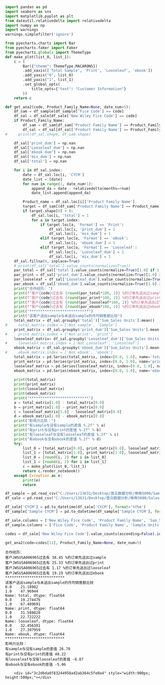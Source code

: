 ```python
import pandas as pd
import seaborn as sns
import matplotlib.pyplot as plt
from dateutil.relativedelta import relativedelta
import numpy as np
import warnings
warnings.simplefilter('ignore')
```


```python
from pyecharts.charts import Bar
from pyecharts.faker import Faker
from pyecharts.globals import ThemeType
def make_plot(list_0, list_1):
    c = (
        Bar({"theme": ThemeType.MACARONS})
        .add_xaxis(['Total Sample', 'Print', 'Looseleaf', 'ebook'])
        .add_yaxis("0", list_0)
        .add_yaxis("1", list_1)
        .set_global_opts(
            title_opts={"text": "Customer Information"}
        ))
    return c
```


```python
def get_ana2(code, Product_Family_Name=None, date_num=5):
    df_sam = df_sample[df_sample['Fice Code'] == code]
    df_sal = df_sale[df_sale['New Wiley Fice Code'] == code]
    if Product_Family_Name:
        df_sam = df_sam[df_sam['Product Family Name'] == Product_Family_Name]
        df_sal = df_sal[df_sal['Product Family Name'] == Product_Family_Name]
#     print(df_sal.shape, df_sam.shape)

    df_sal['print_dum'] = np.nan
    df_sal['Looseleaf_dum'] = np.nan
    df_sal['ebook_dum'] = np.nan
    df_sal['mix_dum'] = np.nan
    df_sal['total'] = np.nan

    for i in df_sal.index:
        date = df_sal.loc[i, 'CYCM']
        date_list = [date]
        for num in range(1, date_num+1):
            append_da = date - relativedelta(months=+num)
            date_list.append(append_da)

        Product_name = df_sal.loc[i]['Product Family Name']
        target = df_sam[(df_sam['Product Family Name'] == Product_name) & (df_sam['Sample CYCM'].isin(date_list))]
        if target.shape[0] > 0:
            df_sal.loc[i, 'total'] = 1
            for a in target.index:
                if target.loc[a, 'Format'] == 'Print':
                    df_sal.loc[i, 'print_dum'] = 1
                    df_sal.loc[i, 'mix_dum'] = 1
                elif target.loc[a, 'Format'] == 'eBook':
                    df_sal.loc[i, 'ebook_dum'] = 1
                elif target.loc[a, 'Format'] == 'Looseleaf':
                    df_sal.loc[i, 'Looseleaf_dum'] = 1
                    df_sal.loc[i, 'mix_dum'] = 1
    df_sal.fillna(0, inplace=True)
    # print(df_sal['total'].value_counts(normalize=True))
    par_total = df_sal['total'].value_counts(normalize=True)[1.0] if 1.0 in df_sal['total'].value_counts(normalize=True).index else 0
    par_print = df_sal['print_dum'].value_counts(normalize=True)[1.0] if 1.0 in df_sal['print_dum'].value_counts(normalize=True).index else 0
    par_looseleaf = df_sal['Looseleaf_dum'].value_counts(normalize=True)[1.0] if 1.0 in df_sal['Looseleaf_dum'].value_counts(normalize=True).index else 0
    par_ebook = df_sal['ebook_dum'].value_counts(normalize=True)[1.0] if 1.0 in df_sal['ebook_dum'].value_counts(normalize=True).index else 0
    print("合作经历: ")
    print(f"客户{code}过去有 {round(par_total*100, 2)} %的订单先送出过sample")
    print(f"客户{code}过去有 {round(par_print*100, 2)} %的订单先送出过print")
    print(f"客户{code}过去有 {round(par_looseleaf*100, 2)} %的订单先送出过looseleaf")
    print(f"客户{code}过去有 {round(par_ebook*100, 2)} %的订单先送出过ebook")
    print("***************************")
    print("该客户送出sample与未送出sample的月均销售额比较")
    total_matrix = df_sal.groupby('total')['Sum_Sales Units'].mean()
#     total_matrix.index = ['Not sample', 'Sample']
    print_matrix = df_sal.groupby('print_dum')['Sum_Sales Units'].mean()
#     print_matrix.index = ['Not print', 'print']
    looseleaf_matrix= df_sal.groupby('Looseleaf_dum')['Sum_Sales Units'].mean()
#     looseleaf_matrix.index = ['Not Looseleaf', 'Looseleaf']
    ebook_matrix = df_sal.groupby('ebook_dum')['Sum_Sales Units'].mean()
#     ebook_matrix.index = ['Not ebook', 'ebook']
    total_matrix = pd.Series(total_matrix, index=[0.0, 1.0], name='total').fillna(0)
    print_matrix = pd.Series(print_matrix, index=[0.0, 1.0], name='print').fillna(0)
    looseleaf_matrix = pd.Series(looseleaf_matrix, index=[0.0, 1.0], name='looseleaf').fillna(0)
    ebook_matrix = pd.Series(ebook_matrix, index=[0.0, 1.0], name='ebook').fillna(0)
    
    print(total_matrix)
    print(print_matrix)
    print(looseleaf_matrix)
    print(ebook_matrix)
    print("***************************")
    a = total_matrix[1.0] - total_matrix[0.0]
    b = print_matrix[1.0] - print_matrix[0.0]
    c = looseleaf_matrix[1.0] - looseleaf_matrix[0.0]
    d = ebook_matrix[1.0] - ebook_matrix[0.0]
    print("影响力比较：")
    print("有sample与没有sample的差值 %.2f" % a)
    print("有print与没有print的差值 %.2f" % b)
    print("有looseleaf与没有looseleaf的差值 %.2f" % c)
    print("有ebook与没有ebook的差值 %.2f" % d)
    try:
        list_0 = [total_matrix[0.0], print_matrix[0.0], looseleaf_matrix[0.0], ebook_matrix[0.0]]
        list_1 = [total_matrix[1.0], print_matrix[1.0], looseleaf_matrix[1.0], ebook_matrix[1.0]]
        list_0 = [round(i, 2) for i in list_0]
        list_1 = [round(i, 2) for i in list_1]
        c = make_plot(list_0, list_1)
        return c.render_notebook()
    except Exception as e:
        print(e)
        return 
```


```python
df_sample = pd.read_csv("C:/Users/13631/Desktop/普众数据分析/啾啾5000/Sample Data.csv")
df_sale = pd.read_csv("C:/Users/13631/Desktop/普众数据分析/啾啾5000/Sales Data.csv")

df_sale['CYCM'] = pd.to_datetime(df_sale['CYCM'], format='%Y%m')
df_sample['Sample CYCM'] = pd.to_datetime(df_sample['Sample CYCM'], format='%Y%m')

df_sale.columns = ['New Wiley Fice Code', 'Product Family Name', 'Sum_Sales Units', 'CYCM']
df_sample.columns = ['Fice Code', 'Product Family Name', 'Sample Units', 'Format', 'Sample CYCM']
```


```python
codes = df_sale['New Wiley Fice Code'].value_counts(ascending=False).index[:1000]
```


```python
get_ana2(code=codes[11], Product_Family_Name=None, date_num=5)
```

    合作经历: 
    客户JWSUSA006965过去有 38.45 %的订单先送出过sample
    客户JWSUSA006965过去有 25.33 %的订单先送出过print
    客户JWSUSA006965过去有 1.17 %的订单先送出过looseleaf
    客户JWSUSA006965过去有 19.19 %的订单先送出过ebook
    ***************************
    该客户送出sample与未送出sample的月均销售额比较
    0.0    21.18982
    1.0    47.96944
    Name: total, dtype: float64
    0.0    19.274476
    1.0    67.489691
    Name: print, dtype: float64
    0.0    31.589828
    1.0    22.722222
    Name: looseleaf, dtype: float64
    0.0    32.456381
    1.0    27.397959
    Name: ebook, dtype: float64
    ***************************
    影响力比较：
    有sample与没有sample的差值 26.78
    有print与没有print的差值 48.22
    有looseleaf与没有looseleaf的差值 -8.87
    有ebook与没有ebook的差值 -5.06
    





<script>
    require.config({
        paths: {
            'echarts':'https://assets.pyecharts.org/assets/echarts.min', 'macarons':'https://assets.pyecharts.org/assets/themes/macarons'
        }
    });
</script>

        <div id="3c2d6da8f83244958ad2ab364c5fe0a4" style="width:900px; height:500px;"></div>

<script>
        require(['echarts', 'macarons'], function(echarts) {
                var chart_3c2d6da8f83244958ad2ab364c5fe0a4 = echarts.init(
                    document.getElementById('3c2d6da8f83244958ad2ab364c5fe0a4'), 'macarons', {renderer: 'canvas'});
                var option_3c2d6da8f83244958ad2ab364c5fe0a4 = {
    "animation": true,
    "animationThreshold": 2000,
    "animationDuration": 1000,
    "animationEasing": "cubicOut",
    "animationDelay": 0,
    "animationDurationUpdate": 300,
    "animationEasingUpdate": "cubicOut",
    "animationDelayUpdate": 0,
    "series": [
        {
            "type": "bar",
            "name": "0",
            "legendHoverLink": true,
            "data": [
                21.19,
                19.27,
                31.59,
                32.46
            ],
            "showBackground": false,
            "barMinHeight": 0,
            "barCategoryGap": "20%",
            "barGap": "30%",
            "large": false,
            "largeThreshold": 400,
            "seriesLayoutBy": "column",
            "datasetIndex": 0,
            "clip": true,
            "zlevel": 0,
            "z": 2,
            "label": {
                "show": true,
                "position": "top",
                "margin": 8
            }
        },
        {
            "type": "bar",
            "name": "1",
            "legendHoverLink": true,
            "data": [
                47.97,
                67.49,
                22.72,
                27.4
            ],
            "showBackground": false,
            "barMinHeight": 0,
            "barCategoryGap": "20%",
            "barGap": "30%",
            "large": false,
            "largeThreshold": 400,
            "seriesLayoutBy": "column",
            "datasetIndex": 0,
            "clip": true,
            "zlevel": 0,
            "z": 2,
            "label": {
                "show": true,
                "position": "top",
                "margin": 8
            }
        }
    ],
    "legend": [
        {
            "data": [
                "0",
                "1"
            ],
            "selected": {
                "0": true,
                "1": true
            },
            "show": true,
            "padding": 5,
            "itemGap": 10,
            "itemWidth": 25,
            "itemHeight": 14
        }
    ],
    "tooltip": {
        "show": true,
        "trigger": "item",
        "triggerOn": "mousemove|click",
        "axisPointer": {
            "type": "line"
        },
        "showContent": true,
        "alwaysShowContent": false,
        "showDelay": 0,
        "hideDelay": 100,
        "textStyle": {
            "fontSize": 14
        },
        "borderWidth": 0,
        "padding": 5
    },
    "xAxis": [
        {
            "show": true,
            "scale": false,
            "nameLocation": "end",
            "nameGap": 15,
            "gridIndex": 0,
            "inverse": false,
            "offset": 0,
            "splitNumber": 5,
            "minInterval": 0,
            "splitLine": {
                "show": false,
                "lineStyle": {
                    "show": true,
                    "width": 1,
                    "opacity": 1,
                    "curveness": 0,
                    "type": "solid"
                }
            },
            "data": [
                "Total Sample",
                "Print",
                "Looseleaf",
                "ebook"
            ]
        }
    ],
    "yAxis": [
        {
            "show": true,
            "scale": false,
            "nameLocation": "end",
            "nameGap": 15,
            "gridIndex": 0,
            "inverse": false,
            "offset": 0,
            "splitNumber": 5,
            "minInterval": 0,
            "splitLine": {
                "show": false,
                "lineStyle": {
                    "show": true,
                    "width": 1,
                    "opacity": 1,
                    "curveness": 0,
                    "type": "solid"
                }
            }
        }
    ],
    "title": {
        "text": "Customer Information"
    }
};
                chart_3c2d6da8f83244958ad2ab364c5fe0a4.setOption(option_3c2d6da8f83244958ad2ab364c5fe0a4);
        });
    </script>





```python

```
